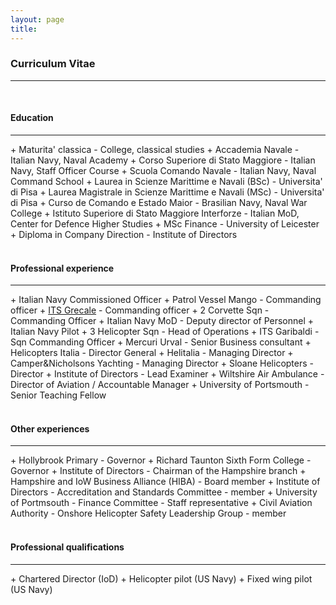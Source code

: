 ```yaml
---
layout: page
title: 
---
```


<h3 id="CV">Curriculum Vitae</h3>
<hr /><br>
<h4>Education</h4>
<hr />
+ Maturita' classica - College, classical studies
+ Accademia Navale - Italian Navy, Naval Academy
+ Corso Superiore di Stato Maggiore - Italian Navy, Staff Officer Course
+ Scuola Comando Navale - Italian Navy, Naval Command School
+ Laurea in Scienze Marittime e Navali (BSc) - Universita' di Pisa
+ Laurea Magistrale in Scienze Marittime e Navali (MSc) - Universita' di Pisa
+ Curso de Comando e Estado Maior - Brasilian Navy, Naval War College
+ Istituto Superiore di Stato Maggiore Interforze - Italian MoD, Center for Defence Higher Studies
+ MSc Finance - University of Leicester
+ Diploma in Company Direction - Institute of Directors
<br><br>
<h4>Professional experience</h4>
<hr />
+ Italian Navy Commissioned Officer
  + Patrol Vessel Mango - Commanding officer
  + <a href="https://en.wikipedia.org/wiki/Maestrale-class_frigate">ITS Grecale</a> - Commanding officer
  + 2 Corvette Sqn - Commanding Officer
  + Italian Navy MoD - Deputy director of Personnel
+ Italian Navy Pilot
  + 3 Helicopter Sqn - Head of Operations 
  + ITS Garibaldi - Sqn Commanding Officer
+ Mercuri Urval - Senior Business consultant
+ Helicopters Italia - Director General
+ Helitalia - Managing Director
+ Camper&Nicholsons Yachting - Managing Director
+ Sloane Helicopters - Director
+ Institute of Directors - Lead Examiner
+ Wiltshire Air Ambulance - Director of Aviation / Accountable Manager
+ University of Portsmouth - Senior Teaching Fellow
<br><br>
<h4>Other experiences</h4>
<hr />
+ Hollybrook Primary - Governor
+ Richard Taunton Sixth Form College - Governor
+ Institute of Directors - Chairman of the Hampshire branch
+ Hampshire and IoW Business Alliance (HIBA) - Board member
+ Institute of Directors - Accreditation and Standards Committee - member
+ University of Portmsouth - Finance Committee - Staff representative
+ Civil Aviation Authority - Onshore Helicopter Safety Leadership Group - member
<br><br>
<h4>Professional qualifications</h4>
<hr />
+ Chartered Director (IoD)
+ Helicopter pilot (US Navy)
+ Fixed wing pilot (US Navy)
